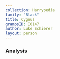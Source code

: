 ```yaml
---
collection: Harrypedia
family: "Black"
title: Cygnus
grampsID: I0147
author: Luke Schierer
layout: person
---
```


### Analysis
